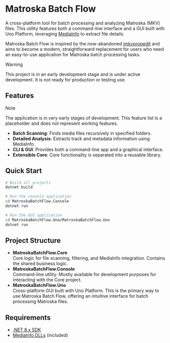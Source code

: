 # Matroska Batch Flow

A cross-platform tool for batch processing and analyzing Matroska (MKV) files. This utility features both a command-line interface and a GUI built with Uno Platform, leveraging [MediaInfo](https://mediaarea.net/en/MediaInfo) to extract file details.

Matroska Batch Flow is inspired by the now-abandoned [jmkvpropedit](https://github.com/BrunoReX/jmkvpropedit) and aims to become a modern, straightforward replacement for users who need an easy-to-use application for Matroska batch processing tasks.

> [!WARNING]
> This project is in an early development stage and is under active development. It is not ready for production or testing use.

## Features

> [!NOTE]
> The application is in very early stages of development. This feature list is a placeholder and does not represent working features.

- **Batch Scanning**: Finds media files recursively in specified folders.
- **Detailed Analysis**: Extracts track and metadata information using MediaInfo.
- **CLI & GUI**: Provides both a command-line app and a graphical interface.
- **Extensible Core**: Core functionality is separated into a reusable library.

## Quick Start

```sh
# Build all projects
dotnet build

# Run the console application
cd MatroskaBatchFlow.Console
dotnet run

# Run the GUI application
cd MatroskaBatchFlow.Uno/MatroskaBatchFlow.Uno
dotnet run
```

## Project Structure

- **MatroskaBatchFlow.Core**  
   Core logic for file scanning, filtering, and MediaInfo integration. Contains the shared business logic.
- **MatroskaBatchFlow.Console**  
   Command-line utility. Mostly available for development purposes for interacting with the Core project.
- **MatroskaBatchFlow.Uno**  
   Cross-platform GUI built with Uno Platform. This is the primary way to use Matroska Batch Flow, offering an intuitive interface for batch processing Matroska files.

## Requirements

- [.NET 8.x SDK](https://dotnet.microsoft.com/download)
- [MediaInfo DLLs](https://mediaarea.net/en/MediaInfo) (included)
